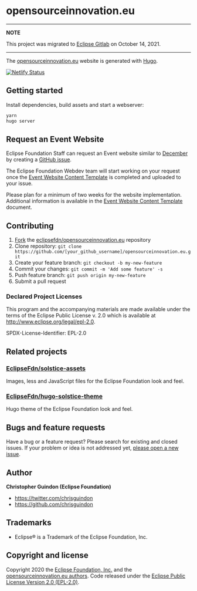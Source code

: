 # opensourceinnovation.eu

---
**NOTE**

This project was migrated to [Eclipse Gitlab](https://gitlab.eclipse.org/eclipsefdn/it/websites/opensourceinnovation.eu) on October 14, 2021.

---

The [opensourceinnovation.eu](https://opensourceinnovation.eu) website is generated with [Hugo](https://gohugo.io/documentation/).

[![Netlify Status](https://api.netlify.com/api/v1/badges/8d42015f-09c7-46b1-9f9c-419404d01f6d/deploy-status)](https://app.netlify.com/sites/eclipsefdn/deploys)

## Getting started

Install dependencies, build assets and start a webserver:

```bash
yarn
hugo server
```

## Request an Event Website

Eclipse Foundation Staff can request an Event website similar to [December](https://opensourceinnovation.eu/2020/december/) by creating a [GitHub issue](https://github.com/EclipseFdn/opensourceinnovation.eu/issues/new?template=event.md).

The Eclipse Foundation Webdev team will start working on your request once the [Event Website Content Template](https://docs.google.com/document/d/1oVLBK8tzyuYC9OUisy1x-cc50PfGx0alnUHw9RYlZag) is completed and uploaded to your issue.

Please plan for a minimum of two weeks for the website implementation. Additional information is available in the [Event Website Content Template](https://docs.google.com/document/d/1oVLBK8tzyuYC9OUisy1x-cc50PfGx0alnUHw9RYlZag) document.

## Contributing

1. [Fork](https://help.github.com/articles/fork-a-repo/) the [eclipsefdn/opensourceinnovation.eu](https://github.com/eclipsefdn/opensourceinnovation.eu) repository
2. Clone repository: `git clone https://github.com/[your_github_username]/opensourceinnovation.eu.git`
3. Create your feature branch: `git checkout -b my-new-feature`
4. Commit your changes: `git commit -m 'Add some feature' -s`
5. Push feature branch: `git push origin my-new-feature`
6. Submit a pull request

### Declared Project Licenses

This program and the accompanying materials are made available under the terms
of the Eclipse Public License v. 2.0 which is available at
http://www.eclipse.org/legal/epl-2.0.

SPDX-License-Identifier: EPL-2.0

## Related projects

### [EclipseFdn/solstice-assets](https://github.com/EclipseFdn/solstice-assets)

Images, less and JavaScript files for the Eclipse Foundation look and feel.

### [EclipseFdn/hugo-solstice-theme](https://github.com/EclipseFdn/hugo-solstice-theme)

Hugo theme of the Eclipse Foundation look and feel.

## Bugs and feature requests

Have a bug or a feature request? Please search for existing and closed issues. If your problem or idea is not addressed yet, [please open a new issue](https://github.com/eclipsefdn/opensourceinnovation.eu/issues/new).

## Author

**Christopher Guindon (Eclipse Foundation)**

- <https://twitter.com/chrisguindon>
- <https://github.com/chrisguindon>

## Trademarks

* Eclipse® is a Trademark of the Eclipse Foundation, Inc.

## Copyright and license

Copyright 2020 the [Eclipse Foundation, Inc.](https://www.eclipse.org) and the [opensourceinnovation.eu authors](https://github.com/eclipsefdn/opensourceinnovation.eu/graphs/contributors). Code released under the [Eclipse Public License Version 2.0 (EPL-2.0)](https://github.com/eclipsefdn/opensourceinnovation.eu/blob/src/LICENSE).
